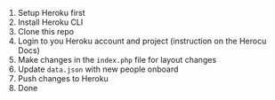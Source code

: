 1. Setup Heroku first
2. Install Heroku CLI
3. Clone this repo
4. Login to you Heroku account and project (instruction on the Herocu Docs)
5. Make changes in the `index.php` file for layout changes
6. Update `data.json` with new people onboard
7. Push changes to Heroku
8. Done
